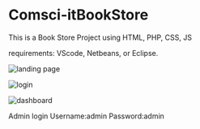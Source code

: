 # Comsci-itBookStore
This is a Book Store Project using HTML, PHP, CSS, JS

requirements:
VScode, Netbeans, or Eclipse.

![landing page](https://user-images.githubusercontent.com/130123956/232953283-9a653049-c752-4e63-9c23-9044e988684f.png)


![login](https://user-images.githubusercontent.com/130123956/232953433-ad6d2aea-10f2-47c7-bcbf-23a5f554fb3f.png)

![dashboard](https://user-images.githubusercontent.com/130123956/232953563-4741cd1e-48df-4c78-8982-eb1da7e7da8b.png)


Admin login 
Username:admin 
Password:admin
